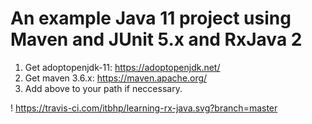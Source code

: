 # An example Java 11 project using Maven and JUnit 5.x and RxJava 2

1. Get adoptopenjdk-11: https://adoptopenjdk.net/
2. Get maven 3.6.x: https://maven.apache.org/
3. Add above to your path if neccessary.

! https://travis-ci.com/itbhp/learning-rx-java.svg?branch=master
